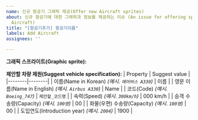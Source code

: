 ```yaml
---
name: 신규 항공기 그래픽 제공(Offer new Aircraft sprites)
about: 신규 항공기에 대한 그래픽과 정보를 제공하는 이슈 (An issue for offering sprites and info for new
  Aircraft)
title: "[항공기추가] 항공기이름"
labels: Add Aircraft
assignees: ''

---
```


**그래픽 스프라이트(Graphic sprite):**
<!--
여기에 그래픽 스프라이트를 첨부하세요.
Please attach the graphic sprite here.
-->


**제안할 차량 제원(Suggest vehicle specification):**
| Property | Suggest value |
|--------|--------|
| 이름(Name in Korean) _(예시. ``에어버스 A330``)_ | 이름 |
| 영문 이름(Name in English) _(예시. ``Airbus A330``)_ | Name |
| 코드(Code) _(예시. ``Boeing_747``)_ | ``제안할_코드명`` |
| 속력(Speed) _(예시. ``300km/h``)_ | 000 km/h |
| 승객 수송량(Capacity) _(예시. ``100명``)_ | 00 |
| 화물(우편) 수송량(Capacity) _(예시. ``100명``)_ | 00 |
| 도입연도(Introduction year) _(예시. ``2004``)_ | 1900 |

